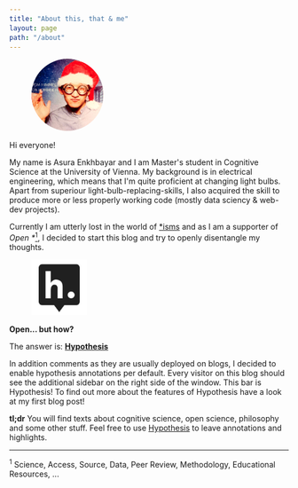 ```yaml
---
title: "About this, that & me"
layout: page
path: "/about"
---
```


<figure class="floatRight">
    <img style="height: 130px; border-radius: 50%;" src="./author.jpg">
</figure>

Hi everyone!


My name is Asura Enkhbayar and I am Master's student in Cognitive Science at the University of Vienna. My background is in electrical engineering, which means that I'm quite proficient at changing light bulbs. Apart from superiour light-bulb-replacing-skills, I also acquired the skill to produce more or less properly working code (mostly data sciency & web-dev projects).

Currently I am utterly lost in the world of [*isms](http://phrontistery.info/isms.html) and as I am a supporter of _Open *_<a href="#openness"><sup>1</sup></a>, I decided to start this blog and try to openly disentangle my thoughts.

<figure class="floatRight">
    <img style="height: 100px;" src="./hypothesis.jpg" alt="hypothesis">
</figure>

__Open... but how?__

The answer is:   [__Hypothesis__](https://hypothes.is)


In addition comments as they are usually deployed on blogs, I decided to enable hypothesis annotations per default. Every visitor on this blog should see the additional sidebar on the right side of the window. This bar is Hypothesis! To find out more about the features of Hypothesis have a look at my first blog post!

__tl;dr__ You will find texts about cognitive science, open science, philosophy and some other stuff. Feel free to use [Hypothesis](https://hypothes.is) to leave annotations and highlights.


-----------

<a name="#openness"></a><sup>1</sup> Science, Access, Source, Data, Peer Review, Methodology, Educational Resources, ...